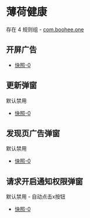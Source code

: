# 薄荷健康

存在 4 规则组 - [com.boohee.one](/src/apps/com.boohee.one.ts)

## 开屏广告

- [快照-0](https://i.gkd.li/import/12716929)

## 更新弹窗

默认禁用

- [快照-0](https://i.gkd.li/import/12716918)

## 发现页广告弹窗

默认禁用

- [快照-0](https://i.gkd.li/import/12716970)

## 请求开启通知权限弹窗

默认禁用 - 自动点击x按钮

- [快照-0](https://i.gkd.li/import/12716950)
